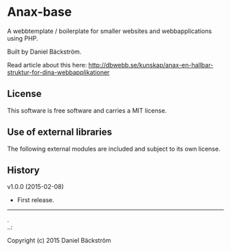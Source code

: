 Anax-base
=========

A webbtemplate / boilerplate for smaller websites and webbapplications using PHP.

Built by Daniel Bäckström.

Read article about this here: http://dbwebb.se/kunskap/anax-en-hallbar-struktur-for-dina-webbapplikationer



License 
------------------

This software is free software and carries a MIT license.



Use of external libraries
-----------------------------------

The following external modules are included and subject to its own license.


History
-----------------------------------

v1.0.0 (2015-02-08)

* First release.



------------------
 .  
..:

Copyright (c) 2015 Daniel Bäckström
